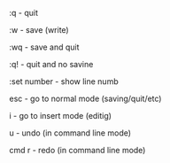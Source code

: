 :q - quit

:w - save (write)

:wq - save and quit

:q! - quit and no savine

:set number - show line numb

esc - go to normal mode (saving/quit/etc)

i - go to insert mode (editig)

u - undo (in command line mode)

cmd r - redo (in command line mode)
